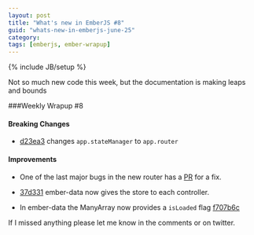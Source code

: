 ```yaml
---
layout: post
title: "What's new in EmberJS #8"
guid: "whats-new-in-emberjs-june-25"
category:
tags: [emberjs, ember-wrapup]
---
```

{% include JB/setup %}

Not so much new code this week, but the documentation is making leaps and bounds

###Weekly Wrapup #8

#### Breaking Changes

* [d23ea3](https://github.com/emberjs/ember.js/commit/d23ea3ab501fc0e8f591a793b927f572436647a1) changes `app.stateManager` to `app.router`

#### Improvements

* One of the last major bugs in the new router has a [PR](https://github.com/emberjs/ember.js/pull/1059) for a fix.

* [37d331](https://github.com/emberjs/data/commit/37d3319360be4e8f242a39111290a844720af3ab) ember-data now gives the store to each controller.

* In ember-data the ManyArray now provides a `isLoaded` flag [f707b6c](https://github.com/emberjs/data/commit/f707b6c4868e589c355ad25f1c0d54914f916e72)

If I missed anything please let me know in the comments or on twitter.